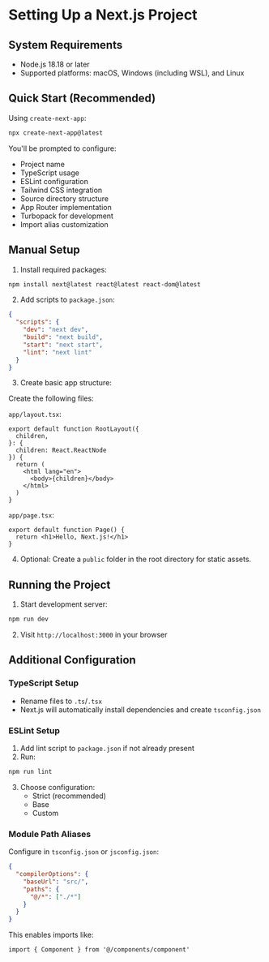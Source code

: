 # Setting Up a Next.js Project

## System Requirements
- Node.js 18.18 or later
- Supported platforms: macOS, Windows (including WSL), and Linux

## Quick Start (Recommended)

Using `create-next-app`:

```bash
npx create-next-app@latest
```

You'll be prompted to configure:
- Project name
- TypeScript usage
- ESLint configuration
- Tailwind CSS integration
- Source directory structure
- App Router implementation
- Turbopack for development
- Import alias customization

## Manual Setup

1. Install required packages:
```bash
npm install next@latest react@latest react-dom@latest
```

2. Add scripts to `package.json`:
```json
{
  "scripts": {
    "dev": "next dev",
    "build": "next build",
    "start": "next start",
    "lint": "next lint"
  }
}
```

3. Create basic app structure:

Create the following files:

`app/layout.tsx`:
```tsx
export default function RootLayout({
  children,
}: {
  children: React.ReactNode
}) {
  return (
    <html lang="en">
      <body>{children}</body>
    </html>
  )
}
```

`app/page.tsx`:
```tsx
export default function Page() {
  return <h1>Hello, Next.js!</h1>
}
```

4. Optional: Create a `public` folder in the root directory for static assets.

## Running the Project

1. Start development server:
```bash
npm run dev
```

2. Visit `http://localhost:3000` in your browser

## Additional Configuration

### TypeScript Setup
- Rename files to `.ts`/`.tsx`
- Next.js will automatically install dependencies and create `tsconfig.json`

### ESLint Setup
1. Add lint script to `package.json` if not already present
2. Run:
```bash
npm run lint
```
3. Choose configuration:
   - Strict (recommended)
   - Base
   - Custom

### Module Path Aliases
Configure in `tsconfig.json` or `jsconfig.json`:

```json
{
  "compilerOptions": {
    "baseUrl": "src/",
    "paths": {
      "@/*": ["./*"]
    }
  }
}
```

This enables imports like:
```tsx
import { Component } from '@/components/component'
```